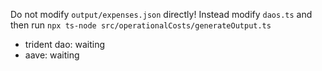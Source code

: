 Do not modify `output/expenses.json` directly! Instead modify `daos.ts` and then run `npx ts-node src/operationalCosts/generateOutput.ts`


- trident dao: waiting
- aave: waiting
